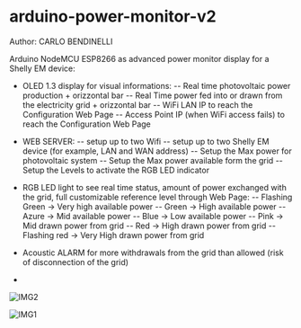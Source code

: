# arduino-power-monitor-v2
Author: CARLO BENDINELLI

Arduino NodeMCU ESP8266 as advanced power monitor display for a Shelly EM device:

- OLED 1.3 display for visual informations:
-- Real time photovoltaic power production + orizzontal bar
-- Real Time power fed into or drawn from the electricity grid + orizzontal bar
-- WiFi LAN IP to reach the Configuration Web Page
-- Access Point IP (when WiFi access fails) to reach the Configuration Web Page

- WEB SERVER:
-- setup up to two Wifi
-- setup up to two Shelly EM device (for example, LAN and WAN address)
-- Setup the Max power for photovoltaic system
-- Setup the Max power available form the grid
-- Setup the Levels to activate the RGB LED indicator


- RGB LED light to see real time status, amount of power exchanged with the grid, full customizable reference level through Web Page:
-- Flashing Green -> Very high available power
-- Green -> High available power
-- Azure -> Mid available power
-- Blue -> Low available power
-- Pink -> Mid drawn power from grid
-- Red -> High drawn power from grid
-- Flashing red -> Very High drawn power from grid

- Acoustic ALARM for more withdrawals from the grid than allowed (risk of disconnection of the grid)
- 




![IMG2](https://user-images.githubusercontent.com/9199000/236864406-ace13526-b83b-4fe0-92bf-77c72a49bcbe.jpg)

![IMG1](https://user-images.githubusercontent.com/9199000/236864378-3041daca-a9fd-4fc4-a5c6-dbc937ce76ba.jpg)


